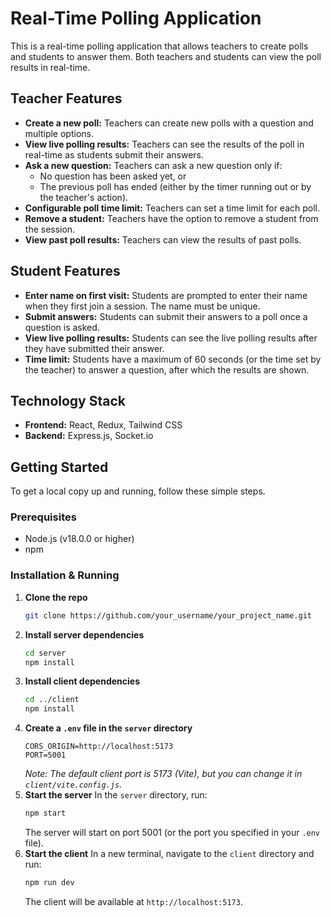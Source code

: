 # Real-Time Polling Application

This is a real-time polling application that allows teachers to create polls and students to answer them. Both teachers and students can view the poll results in real-time.

## Teacher Features

*   **Create a new poll:** Teachers can create new polls with a question and multiple options.
*   **View live polling results:** Teachers can see the results of the poll in real-time as students submit their answers.
*   **Ask a new question:** Teachers can ask a new question only if:
    *   No question has been asked yet, or
    *   The previous poll has ended (either by the timer running out or by the teacher's action).
*   **Configurable poll time limit:** Teachers can set a time limit for each poll.
*   **Remove a student:** Teachers have the option to remove a student from the session.
*   **View past poll results:** Teachers can view the results of past polls.

## Student Features

*   **Enter name on first visit:** Students are prompted to enter their name when they first join a session. The name must be unique.
*   **Submit answers:** Students can submit their answers to a poll once a question is asked.
*   **View live polling results:** Students can see the live polling results after they have submitted their answer.
*   **Time limit:** Students have a maximum of 60 seconds (or the time set by the teacher) to answer a question, after which the results are shown.

## Technology Stack

*   **Frontend:** React, Redux, Tailwind CSS
*   **Backend:** Express.js, Socket.io

## Getting Started

To get a local copy up and running, follow these simple steps.

### Prerequisites

*   Node.js (v18.0.0 or higher)
*   npm

### Installation & Running

1.  **Clone the repo**
    ```sh
    git clone https://github.com/your_username/your_project_name.git
    ```
2.  **Install server dependencies**
    ```sh
    cd server
    npm install
    ```
3.  **Install client dependencies**
    ```sh
    cd ../client
    npm install
    ```
4.  **Create a `.env` file in the `server` directory**
    ```
    CORS_ORIGIN=http://localhost:5173
    PORT=5001
    ```
    *Note: The default client port is 5173 (Vite), but you can change it in `client/vite.config.js`.*
5.  **Start the server**
    In the `server` directory, run:
    ```sh
    npm start
    ```
    The server will start on port 5001 (or the port you specified in your `.env` file).
6.  **Start the client**
    In a new terminal, navigate to the `client` directory and run:
    ```sh
    npm run dev
    ```
    The client will be available at `http://localhost:5173`.
